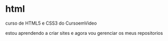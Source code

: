 # html
curso de HTML5 e CSS3 do CursoemVideo

estou aprendendo a criar sites e agora vou gerenciar os  meus repositorios